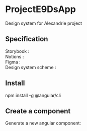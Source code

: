 # ProjectE9DsApp

Design system for Alexandrie project

## Specification

Storybook :  
Notions :  
Figma :  
Design system scheme : 

## Install 
npm install -g @angular/cli

## Create a component

Generate a new angular component:  

